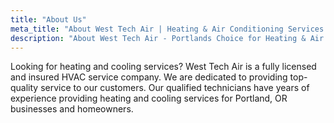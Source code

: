 ```yaml
---
title: "About Us"
meta_title: "About West Tech Air | Heating & Air Conditioning Services in Portland, OR"
description: "About West Tech Air - Portlands Choice for Heating & Air Conditioning Services."
---
```


Looking for heating and cooling services? West Tech Air is a fully licensed and insured HVAC service company. We are dedicated to providing top-quality service to our customers. Our qualified technicians have years of experience providing heating and cooling services for Portland, OR businesses and homeowners.
